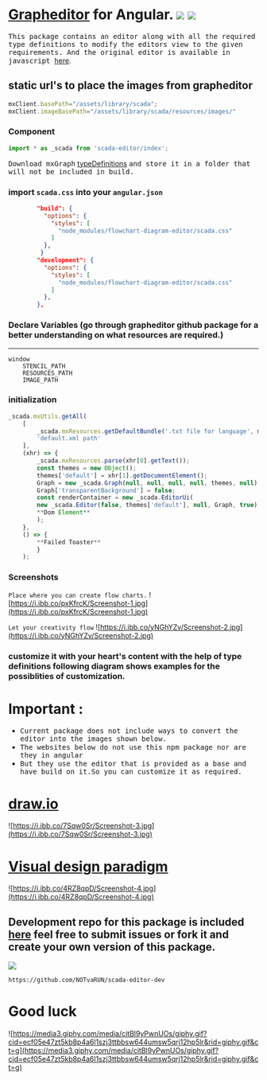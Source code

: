 # [Grapheditor](https://jgraph.github.io/mxgraph/javascript/examples/grapheditor/www/index.html) for Angular. <img src="https://badges.aleen42.com/src/javascript.svg"/> <img src="https://badges.aleen42.com/src/typescript.svg"/> 

<samp>This package contains an editor along with all the required type definitions to modify the editors view to the given requirements.
And the original editor is available in javascript </samp> 
[here](https://github.com/jgraph/mxgraph).



## static url's to place the images from grapheditor
```ts
mxClient.basePath="/assets/library/scada";
mxClient.imageBasePath="/assets/library/scada/resources/images/"
```
###  Component 
```ts
import * as _scada from 'scada-editor/index';
```
<samp>Download mxGraph</samp>
[typeDefinitions](https://www.npmjs.com/package/mxgraph-type-definitions)
<samp>and store it in a folder that will not be included in build.</samp>

### import `scada.css` into your `angular.json`

```json
        "build": {
          "options": {
            "styles": [
              "node_modules/flowchart-diagram-editor/scada.css"
            ]
          },
         }
        "development": {
          "options": {
            "styles": [
              "node_modules/flowchart-diagram-editor/scada.css"
            ]
          },
        },
```

### Declare Variables (go through grapheditor github package for a better understanding on what resources are required.)
---
```
window
    STENCIL_PATH
    RESOURCES_PATH
    IMAGE_PATH
```

### initialization
```ts
_scada.mxUtils.getAll(
    [
        _scada.mxResources.getDefaultBundle('.txt file for language', mxLanguage),
        'default.xml path'
    ],
    (xhr) => {
        _scada.mxResources.parse(xhr[0].getText());
        const themes = new Object();
        themes['default'] = xhr[1].getDocumentElement();
        Graph = new _scada.Graph(null, null, null, null, themes, null);
        Graph['transparentBackground'] = false;
        const renderContainer = new _scada.EditorUi(
        new _scada.Editor(false, themes['default'], null, Graph, true),
        **Dom Element**
        );
    },
    () => {
        **Failed Toaster**
        }
    );
```

### Screenshots

```Place where you can create flow charts.```
![https://i.ibb.co/pxKfrcK/Screenshot-1.jpg](https://i.ibb.co/pxKfrcK/Screenshot-1.jpg)


```Let your creativity flow```
![https://i.ibb.co/yNGhYZv/Screenshot-2.jpg](https://i.ibb.co/yNGhYZv/Screenshot-2.jpg)

### customize it with your heart's content with the help of type definitions following diagram shows **examples** for the possiblities of customization.

# Important :
<ul>
  <li> <samp>Current package does not include ways to convert the editor into the images shown below.</samp> </li>
  <li> <samp> The websites below do not use this npm package nor are they in angular</samp> </li>
  <li> <samp>But they use the editor that is provided as a base and have build on it.So you can customize it as required.</samp></li>
</ul>

#  [draw.io](https://app.diagrams.net/)
![https://i.ibb.co/7Sqw0Sr/Screenshot-3.jpg](https://i.ibb.co/7Sqw0Sr/Screenshot-3.jpg)

#  [Visual design paradigm](https://online.visual-paradigm.com/)
![https://i.ibb.co/4RZ8qpD/Screenshot-4.jpg](https://i.ibb.co/4RZ8qpD/Screenshot-4.jpg)

## Development repo for this package is included [here](https://github.com/NOTvaRUN/scada-editor-dev) feel free to submit issues or fork it and create your own version of this package.

<img src="https://badges.aleen42.com/src/github.svg"/>

`https://github.com/NOTvaRUN/scada-editor-dev`

# Good luck

![https://media3.giphy.com/media/citBl9yPwnUOs/giphy.gif?cid=ecf05e47zt5kb8p4a6l1szj3ttbbsw644umsw5qrj12hp5lr&rid=giphy.gif&ct=g](https://media3.giphy.com/media/citBl9yPwnUOs/giphy.gif?cid=ecf05e47zt5kb8p4a6l1szj3ttbbsw644umsw5qrj12hp5lr&rid=giphy.gif&ct=g)
